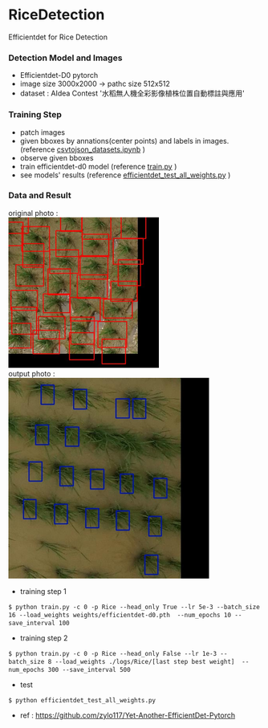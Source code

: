 # RiceDetection
Efficientdet for Rice Detection  

### Detection Model and Images 
- Efficientdet-D0 pytorch
- image size 3000x2000 -> pathc size 512x512
- dataset : AIdea Contest '水稻無人機全彩影像植株位置自動標註與應用'

### Training Step
- patch images
- given bboxes by annations(center points) and labels in images.(reference [csvtojson_datasets.ipynb](csvtojson_datasets.ipynb) )
- observe given bboxes
- train efficientdet-d0 model (reference [train.py](train.py) )
- see models' results (reference [efficientdet_test_all_weights.py](efficientdet_test_all_weights.py) )

### Data and Result
original photo : <br />
<img src="observe_data/randm_DSC082791 H:3 W:5_observe.jpg" width="300" height="300" /> <br />
output photo : <br />
<img src="logs/Rice/Rice-d0-random2/Rice_test_d0_45_5500(2).jpg" width="400" height="400" /> <br />

- training step 1
```
$ python train.py -c 0 -p Rice --head_only True --lr 5e-3 --batch_size 16 --load_weights weights/efficientdet-d0.pth  --num_epochs 10 --save_interval 100
```
- training step 2
```
$ python train.py -c 0 -p Rice --head_only False --lr 1e-3 --batch_size 8 --load_weights ./logs/Rice/[last step best weight]  --num_epochs 300 --save_interval 500
```
- test
```
$ python efficientdet_test_all_weights.py
```

- ref : https://github.com/zylo117/Yet-Another-EfficientDet-Pytorch
